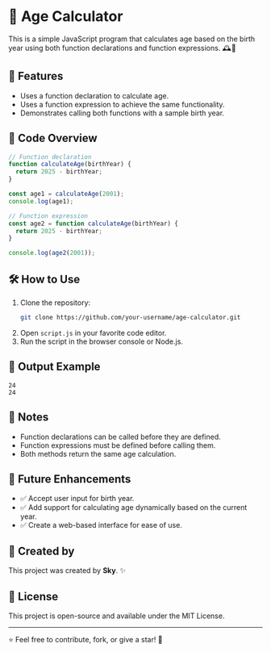 # 🎂 Age Calculator

This is a simple JavaScript program that calculates age based on the birth year using both function declarations and function expressions. 🕰️📅

## 🚀 Features
- Uses a function declaration to calculate age.
- Uses a function expression to achieve the same functionality.
- Demonstrates calling both functions with a sample birth year.

## 📜 Code Overview
```javascript
// Function declaration
function calculateAge(birthYear) {
  return 2025 - birthYear;
}

const age1 = calculateAge(2001);
console.log(age1);

// Function expression
const age2 = function calculateAge(birthYear) {
  return 2025 - birthYear;
}

console.log(age2(2001));
```

## 🛠️ How to Use
1. Clone the repository:
   ```sh
   git clone https://github.com/your-username/age-calculator.git
   ```
2. Open `script.js` in your favorite code editor.
3. Run the script in the browser console or Node.js.

## 📢 Output Example
```
24
24
```

## 📌 Notes
- Function declarations can be called before they are defined.
- Function expressions must be defined before calling them.
- Both methods return the same age calculation.

## 🎯 Future Enhancements
- ✅ Accept user input for birth year.
- ✅ Add support for calculating age dynamically based on the current year.
- ✅ Create a web-based interface for ease of use.

## 📜 Created by
This project was created by **Sky**. ✨

## 📜 License
This project is open-source and available under the MIT License.

---

⭐ Feel free to contribute, fork, or give a star! 🌟
